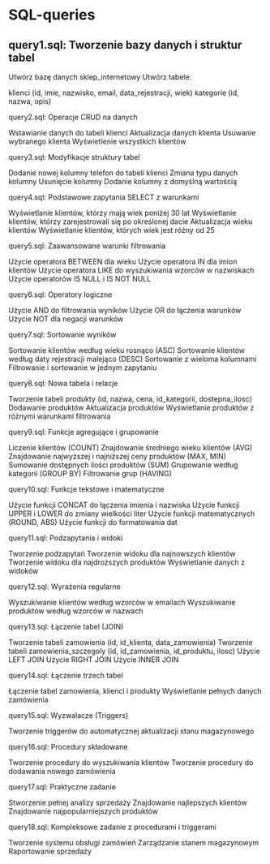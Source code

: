 # SQL-queries

## query1.sql: Tworzenie bazy danych i struktur tabel

Utwórz bazę danych sklep_internetowy
Utwórz tabele:

klienci (id, imie, nazwisko, email, data_rejestracji, wiek)
kategorie (id, nazwa, opis)



query2.sql: Operacje CRUD na danych

Wstawianie danych do tabeli klienci
Aktualizacja danych klienta
Usuwanie wybranego klienta
Wyświetlenie wszystkich klientów

query3.sql: Modyfikacje struktury tabel

Dodanie nowej kolumny telefon do tabeli klienci
Zmiana typu danych kolumny
Usunięcie kolumny
Dodanie kolumny z domyślną wartością

query4.sql: Podstawowe zapytania SELECT z warunkami

Wyświetlanie klientów, którzy mają wiek poniżej 30 lat
Wyświetlanie klientów, którzy zarejestrowali się po określonej dacie
Aktualizacja wieku klientów
Wyświetlanie klientów, których wiek jest różny od 25

query5.sql: Zaawansowane warunki filtrowania

Użycie operatora BETWEEN dla wieku
Użycie operatora IN dla imion klientów
Użycie operatora LIKE do wyszukiwania wzorców w nazwiskach
Użycie operatorów IS NULL i IS NOT NULL

query6.sql: Operatory logiczne

Użycie AND do filtrowania wyników
Użycie OR do łączenia warunków
Użycie NOT dla negacji warunków

query7.sql: Sortowanie wyników

Sortowanie klientów według wieku rosnąco (ASC)
Sortowanie klientów według daty rejestracji malejąco (DESC)
Sortowanie z wieloma kolumnami
Filtrowanie i sortowanie w jednym zapytaniu

query8.sql: Nowa tabela i relacje

Tworzenie tabeli produkty (id, nazwa, cena, id_kategorii, dostepna_ilosc)
Dodawanie produktów
Aktualizacja produktów
Wyświetlanie produktów z różnymi warunkami filtrowania

query9.sql: Funkcje agregujące i grupowanie

Liczenie klientów (COUNT)
Znajdowanie średniego wieku klientów (AVG)
Znajdowanie najwyższej i najniższej ceny produktów (MAX, MIN)
Sumowanie dostępnych ilości produktów (SUM)
Grupowanie według kategorii (GROUP BY)
Filtrowanie grup (HAVING)

query10.sql: Funkcje tekstowe i matematyczne

Użycie funkcji CONCAT do łączenia imienia i nazwiska
Użycie funkcji UPPER i LOWER do zmiany wielkości liter
Użycie funkcji matematycznych (ROUND, ABS)
Użycie funkcji do formatowania dat

query11.sql: Podzapytania i widoki

Tworzenie podzapytań
Tworzenie widoku dla najnowszych klientów
Tworzenie widoku dla najdroższych produktów
Wyświetlanie danych z widoków

query12.sql: Wyrażenia regularne

Wyszukiwanie klientów według wzorców w emailach
Wyszukiwanie produktów według wzorców w nazwach

query13.sql: Łączenie tabel (JOIN)

Tworzenie tabeli zamowienia (id, id_klienta, data_zamowienia)
Tworzenie tabeli zamowienia_szczegoly (id, id_zamowienia, id_produktu, ilosc)
Użycie LEFT JOIN
Użycie RIGHT JOIN
Użycie INNER JOIN

query14.sql: Łączenie trzech tabel

Łączenie tabel zamowienia, klienci i produkty
Wyświetlanie pełnych danych zamówienia

query15.sql: Wyzwalacze (Triggers)

Tworzenie triggerów do automatycznej aktualizacji stanu magazynowego

query16.sql: Procedury składowane

Tworzenie procedury do wyszukiwania klientów
Tworzenie procedury do dodawania nowego zamówienia

query17.sql: Praktyczne zadanie

Stworzenie pełnej analizy sprzedaży
Znajdowanie najlepszych klientów
Znajdowanie najpopularniejszych produktów

query18.sql: Kompleksowe zadanie z procedurami i triggerami

Tworzenie systemu obsługi zamówień
Zarządzanie stanem magazynowym
Raportowanie sprzedaży
